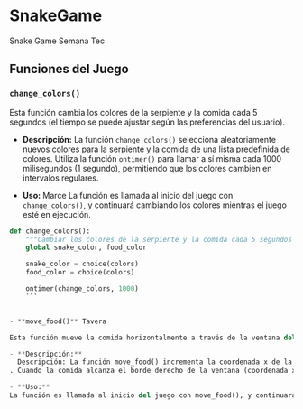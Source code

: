 # SnakeGame

Snake Game Semana Tec

## Funciones del Juego

### `change_colors()`

Esta función cambia los colores de la serpiente y la comida cada 5 segundos (el tiempo se puede ajustar según las preferencias del usuario).

- **Descripción:**
  La función `change_colors()` selecciona aleatoriamente nuevos colores para la serpiente y la comida de una lista predefinida de colores. Utiliza la función `ontimer()` para llamar a sí misma cada 1000 milisegundos (1 segundo), permitiendo que los colores cambien en intervalos regulares.

- **Uso:** Marce
  La función es llamada al inicio del juego con `change_colors()`, y continuará cambiando los colores mientras el juego esté en ejecución.

````python
def change_colors():
    """Cambiar los colores de la serpiente y la comida cada 5 segundos (el tiempo se puede cambiar a lo que quiera el usuario)"""
    global snake_color, food_color

    snake_color = choice(colors)
    food_color = choice(colors)

    ontimer(change_colors, 1000)
    ```


- **move_food()** Tavera

Esta función mueve la comida horizontalmente a través de la ventana del juego.

- **Descripción:**
  Descripción: La función move_food() incrementa la coordenada x de la comida en 10 unidades cada 500 milisegundos
. Cuando la comida alcanza el borde derecho de la ventana (coordenada x mayor a 190), la función la envuelve al borde izquierdo (coordenada x igual a -190). Utiliza la función ontimer() para llamar a sí misma cada 500 milisegundos, asegurando que la comida se mueva continuamente.

- **Uso:**
La función es llamada al inicio del juego con move_food(), y continuará moviendo la comida horizontalmente mientras el juego esté en ejecución.
````
